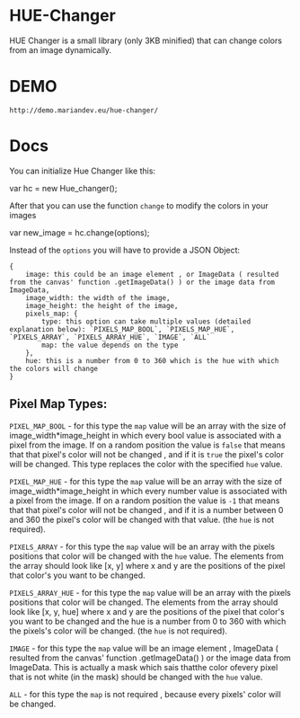 HUE-Changer
===========

HUE Changer is a small library (only 3KB minified) that can change colors from an image dynamically.

DEMO
====

    http://demo.mariandev.eu/hue-changer/

Docs
====

You can initialize Hue Changer like this:

var hc = new Hue_changer();

After that you can use the function `change` to modify the colors in your images

var new_image = hc.change(options);

Instead of the `options` you will have to provide a JSON Object:

    {
        image: this could be an image element , or ImageData ( resulted from the canvas' function .getImageData() ) or the image data from ImageData,
        image_width: the width of the image,
        image_height: the height of the image,
        pixels_map: {
            type: this option can take multiple values (detailed explanation below): `PIXELS_MAP_BOOL`, `PIXELS_MAP_HUE`, `PIXELS_ARRAY`, `PIXELS_ARRAY_HUE`, `IMAGE`, `ALL`
            map: the value depends on the type
        },
        hue: this is a number from 0 to 360 which is the hue with which the colors will change
    }

Pixel Map Types:
----------------

`PIXEL_MAP_BOOL` - for this type the `map` value will be an array with the size of image_width*image_height in which every bool value is associated with a pixel from the image. If on a random position the value is `false` that means that that pixel's color will not be changed , and if it is `true` the pixel's color will be changed. This type replaces the color with the specified `hue` value.

`PIXEL_MAP_HUE` - for this type the `map` value will be an array with the size of image_width*image_height in which every number value is associated with a pixel from the image. If on a random position the value is `-1` that means that that pixel's color will not be changed , and if it is a number between 0 and 360 the pixel's color will be changed with that value. (the `hue` is not required).

`PIXELS_ARRAY` - for this type the `map` value will be an array with the pixels positions that color will be changed with the `hue` value. The elements from the array should look like [x, y] where x and y are the positions of the pixel that color's you want to be changed.

`PIXELS_ARRAY_HUE` - for this type the `map` value will be an array with the pixels positions that color will be changed. The elements from the array should look like [x, y, hue] where x and y are the positions of the pixel that color's you want to be changed and the hue is a number from 0 to 360 with which the pixels's color will be changed. (the `hue` is not required).

`IMAGE` - for this type the `map` value will be an image element , ImageData ( resulted from the canvas' function .getImageData() ) or the image data from ImageData. This is actually a mask which sais thatthe color ofevery pixel that is not white (in the mask) should be changed with the `hue` value.

`ALL` - for this type the `map` is not required , because every pixels' color will be changed.
